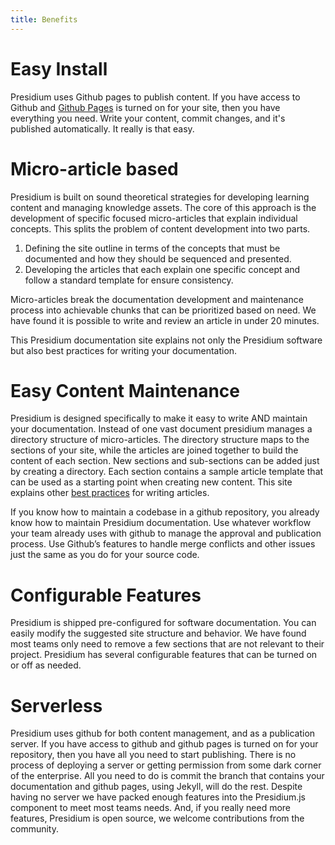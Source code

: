 ```yaml
---
title: Benefits
---
```


# Easy Install

Presidium uses Github pages to publish content. If you have access to Github and [Github Pages](https://pages.github.com/) is turned on for your site, then you have everything you need. Write your content, commit changes, and it's published automatically. It really is that easy.

# Micro-article based

Presidium is built on sound theoretical strategies for developing learning content and managing knowledge assets. The core of this approach is the development of specific focused micro-articles that explain individual concepts. This splits the problem of content development into two parts.

1. Defining the site outline in terms of the concepts that must be documented and how they should be sequenced and presented.
1. Developing the articles that each explain one specific concept and follow a standard template for ensure consistency.

Micro-articles break the documentation development and maintenance process into achievable chunks that can be prioritized based on need. We have found it is possible to write and review an article in under 20 minutes.

This Presidium documentation site explains not only the Presidium software  but also best practices for writing your documentation.

# Easy Content Maintenance

Presidium is designed specifically to make it easy to write AND maintain your documentation. Instead of one vast document presidium manages a directory structure of micro-articles. The directory structure maps to the sections of your site, while the articles are joined together to build the content of each section. New sections and sub-sections can be added just by creating a directory. Each section contains a sample article template that can be used as a starting point when creating new content. This site explains other [best practices]({{site.base_url}}/best-practices/) for writing articles.

If you know how to  maintain a codebase in a github repository, you already know how to maintain Presidium documentation.  Use whatever workflow your team already uses with github to manage the approval and publication process. Use Github’s features to handle merge conflicts and other issues just the same as you do for your source code.

# Configurable Features

Presidium is shipped pre-configured for software documentation. You can easily modify the suggested site structure and behavior.  We have found most teams only need to remove a few sections that are not relevant to their project. Presidium has several configurable features that can be turned on or off as needed.

# Serverless

Presidium uses github for both content management, and as a publication server. If you have access to github and github pages is turned on for your repository, then you have all you need to start publishing. There is no process of deploying a server or getting permission from some dark corner of the enterprise. All you need to do is commit the branch that contains your documentation and github pages, using Jekyll, will do the rest. Despite having no server we have packed enough features into the Presidium.js component to meet most teams needs. And, if you really need more features, Presidium is open source, we welcome contributions from the community.
